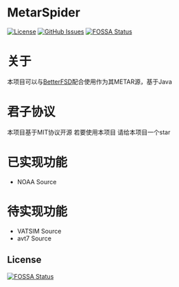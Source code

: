 # MetarSpider
[![License](https://img.shields.io/badge/License-MIT-blue.svg)](https://github.com/LinkTechTips/MetarSpider/blob/main/LICENSE)
[![GitHub Issues](https://img.shields.io/github/issues/LinkTechTips/json.svg)](https://github.com/LinkTechTips/MetarSpider/issues)
[![FOSSA Status](https://app.fossa.com/api/projects/git%2Bgithub.com%2FLinkTechTips%2FMetarSpider.svg?type=shield)](https://app.fossa.com/projects/git%2Bgithub.com%2FLinkTechTips%2FMetarSpider?ref=badge_shield)
# 关于
本项目可以与[BetterFSD](https://github.com/LinkTechTips/BetterFSD)配合使用作为其METAR源，基于Java
# 君子协议
本项目基于MIT协议开源 若要使用本项目 请给本项目一个star
# 已实现功能
* NOAA Source
# 待实现功能
* VATSIM Source
* avt7 Source


## License
[![FOSSA Status](https://app.fossa.com/api/projects/git%2Bgithub.com%2FLinkTechTips%2FMetarSpider.svg?type=large)](https://app.fossa.com/projects/git%2Bgithub.com%2FLinkTechTips%2FMetarSpider?ref=badge_large)